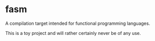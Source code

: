fasm
====

A compilation target intended for functional programming languages.

This is a toy project and will rather certainly never be of any use.
